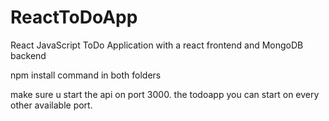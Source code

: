 # ReactToDoApp
React JavaScript ToDo Application with a react frontend and MongoDB backend

npm install command in both folders

make sure u start the api on port 3000.
the todoapp you can start on every other available port.
